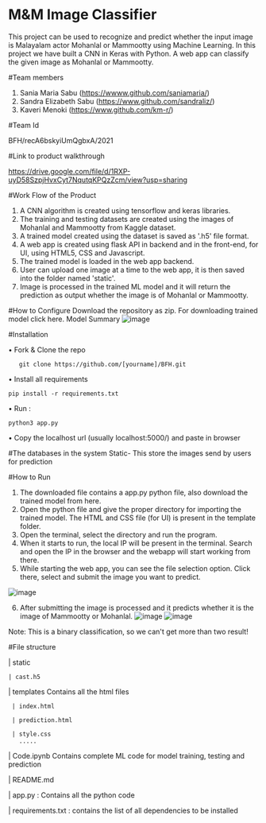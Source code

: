 # M&M Image Classifier
This project can be used to recognize and predict whether the input image is Malayalam actor Mohanlal or Mammootty using Machine Learning. In this project we have built a CNN in Keras with Python. A web app can classify the given image as Mohanlal or Mammootty. 

#Team members
1.	Sania Maria Sabu (https://wwww.github.com/saniamaria/)
2.	Sandra Elizabeth Sabu (https://www.github.com/sandraliz/)
3.	Kaveri Menoki (https://www.github.com/km-r/)

#Team Id

BFH/recA6bskyiUmQgbxA/2021

#Link to product walkthrough

https://drive.google.com/file/d/1RXP-uyD58SzpjHvxCyt7NqutqKPQzZcm/view?usp=sharing

#Work Flow of the Product
1.	A CNN algorithm is created using tensorflow and keras libraries.
2.	The training and testing datasets are created using the images of Mohanlal and Mammootty from Kaggle dataset.
3.	A trained model created using the dataset is saved as '.h5' file format.
4.	A web app is created using flask API in backend and in the front-end, for UI, using HTML5, CSS and Javascript.
5.	The trained model is loaded in the web app backend.
6.	User can upload one image at a time to the web app, it is then saved into the folder named 'static'.
7.	Image is processed in the trained ML model and it will return the prediction as output whether the image is of Mohanlal or Mammootty. 

#How to Configure
Download the repository as zip. For downloading trained model click here.
Model Summary
![image](https://user-images.githubusercontent.com/45328455/119489560-71086480-bd79-11eb-9747-9106c43bc045.png)

 
#Installation

•	Fork & Clone the repo

       git clone https://github.com/[yourname]/BFH.git
       
•	Install all requirements

    pip install -r requirements.txt

•	Run :

    python3 app.py

•	Copy the localhost url (usually localhost:5000/) and paste in browser


#The databases in the system
   Static- This store the images send by users for prediction
   
#How to Run
1.	The downloaded file contains a app.py python file, also download the trained model from here.
2.	Open the python file and give the proper directory for importing the trained model. The HTML and CSS file (for UI) is present in the template folder.
3.	Open the terminal, select the directory and run the program.
4.	When it starts to run, the local IP will be present in the terminal. Search and open the IP in the browser and the webapp will start working from there.
5.	While starting the web app, you can see the file selection option. Click there, select and submit the image you want to predict.

![image](https://user-images.githubusercontent.com/45328455/119489670-8a111580-bd79-11eb-9dcd-692be48e4111.png)

6.	After submitting the image is processed and it predicts whether it is the image of Mammootty or Mohanlal.
![image](https://user-images.githubusercontent.com/45328455/119489754-a4e38a00-bd79-11eb-90ee-405feeddbd85.png)
![image](https://user-images.githubusercontent.com/45328455/119489772-ab720180-bd79-11eb-9ebe-7d1fec9cb0f2.png)

Note: This is a binary classification, so we can't get more than two result!

#File structure

| static

    | cast.h5
  
| templates  Contains all the html files

     | index.html
   
     | prediction.html
   
     | style.css
       .....
    
| Code.ipynb  Contains complete ML code for model training, testing and prediction

| README.md

| app.py : Contains all the python code    

| requirements.txt : contains the list of all dependencies to be installed



